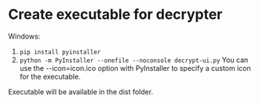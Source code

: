 # Create executable for decrypter

Windows:
 1. ```pip install pyinstaller```
 1. ```python -m PyInstaller --onefile --noconsole decrypt-ui.py```
 You can use the --icon=icon.ico option with PyInstaller to specify a custom icon for the executable.

Executable will be available in the dist folder.
 